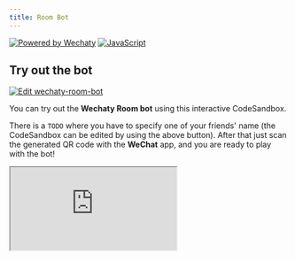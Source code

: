 ```yaml
---
title: Room Bot
---
```


[![Powered by Wechaty](https://img.shields.io/badge/Powered%20By-Wechaty-brightgreen.svg)](https://github.com/Wechaty/wechaty)
[![JavaScript](https://img.shields.io/badge/%3C%2F%3E-JavaScript-blue.svg)](https://developer.mozilla.org/en-US/docs/Web/JavaScript)

## Try out the bot

[![Edit wechaty-room-bot](https://codesandbox.io/static/img/play-codesandbox.svg)](https://codesandbox.io/s/github/sbis04/wechaty-room-bot/tree/main/?fontsize=12&hidenavigation=1&module=%2Froom-bot.js&theme=dark)

You can try out the **Wechaty Room bot** using this interactive CodeSandbox.

There is a `TODO` where you have to specify one of your friends' name (the CodeSandbox can be edited by using the above button). After that just scan the generated QR code with the **WeChat** app, and you are ready to play with the bot!

<iframe
  class="codesandbox"
  src="https://codesandbox.io/embed/github/sbis04/wechaty-room-bot/tree/main/?fontsize=12&hidenavigation=1&module=%2Froom-bot.js&theme=dark"
  sandbox="allow-modals allow-forms allow-popups allow-scripts allow-same-origin"
></iframe>
